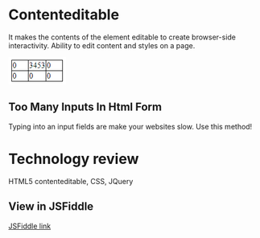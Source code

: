 # Contenteditable
It makes the contents of the element editable to create browser-side interactivity.
Ability to edit content and styles on a page.

![dynam_input](img/contenteditable.png)

## Too Many Inputs In Html Form
Typing into an input fields are make your websites slow.
Use this method!

# Technology review
HTML5 contenteditable, CSS, JQuery

## View in JSFiddle
[JSFiddle link](https://jsfiddle.net/emkrysto/g7fas7fg/22/)
